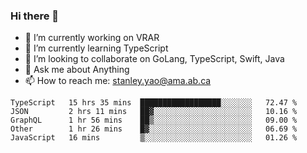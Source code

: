 ### Hi there 👋

- 🔭 I’m currently working on VRAR
- 🌱 I’m currently learning TypeScript
- 👯 I’m looking to collaborate on GoLang, TypeScript, Swift, Java
- 💬 Ask me about Anything
- 📫 How to reach me: stanley.yao@ama.ab.ca


<!--START_SECTION:waka-->
```text
TypeScript   15 hrs 35 mins  ██████████████████░░░░░░░   72.47 % 
JSON         2 hrs 11 mins   ██▓░░░░░░░░░░░░░░░░░░░░░░   10.16 % 
GraphQL      1 hr 56 mins    ██▒░░░░░░░░░░░░░░░░░░░░░░   09.00 % 
Other        1 hr 26 mins    █▓░░░░░░░░░░░░░░░░░░░░░░░   06.69 % 
JavaScript   16 mins         ▒░░░░░░░░░░░░░░░░░░░░░░░░   01.26 % 
```
<!--END_SECTION:waka-->
